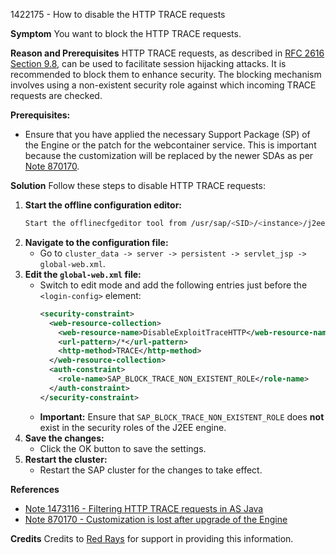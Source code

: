 1422175 - How to disable the HTTP TRACE requests

**Symptom**
You want to block the HTTP TRACE requests.

**Reason and Prerequisites**
HTTP TRACE requests, as described in [RFC 2616 Section 9.8](http://www.w3.org/Protocols/rfc2616/rfc2616-sec9.html#sec9.8), can be used to facilitate session hijacking attacks. It is recommended to block them to enhance security. The blocking mechanism involves using a non-existent security role against which incoming TRACE requests are checked. 

**Prerequisites:**
- Ensure that you have applied the necessary Support Package (SP) of the Engine or the patch for the webcontainer service. This is important because the customization will be replaced by the newer SDAs as per [Note 870170](https://me.sap.com/notes/870170).

**Solution**
Follow these steps to disable HTTP TRACE requests:

1. **Start the offline configuration editor:**
   ```bash
   Start the offlinecfgeditor tool from /usr/sap/<SID>/<instance>/j2ee/configtool directory.
   ```
2. **Navigate to the configuration file:**
   - Go to `cluster_data -> server -> persistent -> servlet_jsp -> global-web.xml`.
3. **Edit the `global-web.xml` file:**
   - Switch to edit mode and add the following entries just before the `<login-config>` element:
     ```xml
     <security-constraint>
       <web-resource-collection>
         <web-resource-name>DisableExploitTraceHTTP</web-resource-name>
         <url-pattern>/*</url-pattern>
         <http-method>TRACE</http-method>
       </web-resource-collection>
       <auth-constraint>
         <role-name>SAP_BLOCK_TRACE_NON_EXISTENT_ROLE</role-name>
       </auth-constraint>
     </security-constraint>
     ```
   - **Important:** Ensure that `SAP_BLOCK_TRACE_NON_EXISTENT_ROLE` does **not** exist in the security roles of the J2EE engine.
4. **Save the changes:**
   - Click the OK button to save the settings.
5. **Restart the cluster:**
   - Restart the SAP cluster for the changes to take effect.

**References**
- [Note 1473116 - Filtering HTTP TRACE requests in AS Java](https://me.sap.com/notes/1473116)
- [Note 870170 - Customization is lost after upgrade of the Engine](https://me.sap.com/notes/870170)

**Credits**
Credits to [Red Rays](https://redrays.io) for support in providing this information.